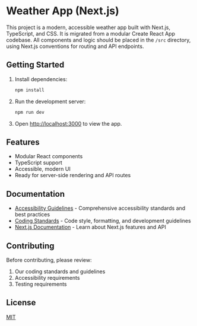 # Weather App (Next.js)

This project is a modern, accessible weather app built with Next.js, TypeScript, and CSS. It is migrated from a modular Create React App codebase. All components and logic should be placed in the `/src` directory, using Next.js conventions for routing and API endpoints.

## Getting Started

1. Install dependencies:
    ```bash
    npm install
    ```
2. Run the development server:
    ```bash
    npm run dev
    ```
3. Open [http://localhost:3000](http://localhost:3000) to view the app.

## Features

- Modular React components
- TypeScript support
- Accessible, modern UI
- Ready for server-side rendering and API routes

## Documentation

- [Accessibility Guidelines](./ACCESSIBILITY.md) - Comprehensive accessibility standards and best practices
- [Coding Standards](./CODING_STANDARDS.md) - Code style, formatting, and development guidelines
- [Next.js Documentation](https://nextjs.org/docs) - Learn about Next.js features and API

## Contributing

Before contributing, please review:
1. Our coding standards and guidelines
2. Accessibility requirements
3. Testing requirements

## License

[MIT](./LICENSE)